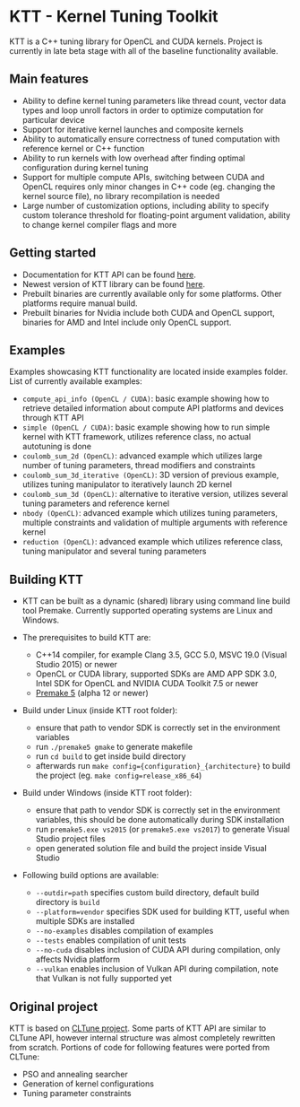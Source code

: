 KTT - Kernel Tuning Toolkit
===========================

KTT is a C++ tuning library for OpenCL and CUDA kernels. Project is currently in late beta stage with all of the baseline
functionality available.

Main features
-------------
* Ability to define kernel tuning parameters like thread count, vector data types and loop unroll factors in order
to optimize computation for particular device
* Support for iterative kernel launches and composite kernels
* Ability to automatically ensure correctness of tuned computation with reference kernel or C++ function
* Ability to run kernels with low overhead after finding optimal configuration during kernel tuning
* Support for multiple compute APIs, switching between CUDA and OpenCL requires only minor changes in C++ code
(eg. changing the kernel source file), no library recompilation is needed
* Large number of customization options, including ability to specify custom tolerance threshold for floating-point
argument validation, ability to change kernel compiler flags and more

Getting started
---------------

* Documentation for KTT API can be found [here](https://github.com/Fillo7/KTT/blob/master/documentation).
* Newest version of KTT library can be found [here](https://github.com/Fillo7/KTT/releases).
* Prebuilt binaries are currently available only for some platforms. Other platforms require manual build.
* Prebuilt binaries for Nvidia include both CUDA and OpenCL support, binaries for AMD and Intel include only OpenCL support.

Examples
--------

Examples showcasing KTT functionality are located inside examples folder. List of currently available examples:

* `compute_api_info (OpenCL / CUDA)`: basic example showing how to retrieve detailed information about compute API platforms
and devices through KTT API
* `simple (OpenCL / CUDA)`: basic example showing how to run simple kernel with KTT framework, utilizes reference class,
no actual autotuning is done
* `coulomb_sum_2d (OpenCL)`: advanced example which utilizes large number of tuning parameters, thread modifiers
and constraints
* `coulomb_sum_3d_iterative (OpenCL)`: 3D version of previous example, utilizes tuning manipulator to iteratively
launch 2D kernel
* `coulomb_sum_3d (OpenCL)`: alternative to iterative version, utilizes several tuning parameters and reference kernel
* `nbody (OpenCL)`: advanced example which utilizes tuning parameters, multiple constraints and validation of multiple
arguments with reference kernel
* `reduction (OpenCL)`: advanced example which utilizes reference class, tuning manipulator and several tuning parameters

Building KTT
------------

* KTT can be built as a dynamic (shared) library using command line build tool Premake. Currently supported operating
systems are Linux and Windows.

* The prerequisites to build KTT are:
    - C++14 compiler, for example Clang 3.5, GCC 5.0, MSVC 19.0 (Visual Studio 2015) or newer
    - OpenCL or CUDA library, supported SDKs are AMD APP SDK 3.0, Intel SDK for OpenCL and NVIDIA CUDA Toolkit 7.5 or newer
    - [Premake 5](https://premake.github.io/download.html) (alpha 12 or newer)
    
* Build under Linux (inside KTT root folder):
    - ensure that path to vendor SDK is correctly set in the environment variables
    - run `./premake5 gmake` to generate makefile
    - run `cd build` to get inside build directory
    - afterwards run `make config={configuration}_{architecture}` to build the project (eg. `make config=release_x86_64`)
    
* Build under Windows (inside KTT root folder):
    - ensure that path to vendor SDK is correctly set in the environment variables, this should be done automatically
    during SDK installation
    - run `premake5.exe vs2015` (or `premake5.exe vs2017`) to generate Visual Studio project files
    - open generated solution file and build the project inside Visual Studio

* Following build options are available:
    - `--outdir=path` specifies custom build directory, default build directory is `build`
    - `--platform=vendor` specifies SDK used for building KTT, useful when multiple SDKs are installed
    - `--no-examples` disables compilation of examples
    - `--tests` enables compilation of unit tests
    - `--no-cuda` disables inclusion of CUDA API during compilation, only affects Nvidia platform
    - `--vulkan` enables inclusion of Vulkan API during compilation, note that Vulkan is not fully supported yet

Original project
----------------

KTT is based on [CLTune project](https://github.com/CNugteren/CLTune). Some parts of KTT API are similar to CLTune API,
however internal structure was almost completely rewritten from scratch. Portions of code for following features were ported
from CLTune:
* PSO and annealing searcher
* Generation of kernel configurations
* Tuning parameter constraints
